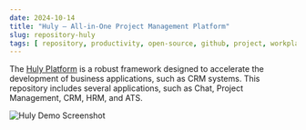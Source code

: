 ```yaml
---
date: 2024-10-14
title: "Huly — All-in-One Project Management Platform"
slug: repository-huly
tags: [ repository, productivity, open-source, github, project, workplace ]
---
```




The [Huly Platform][1] is a robust framework designed to accelerate the development of business applications, such as CRM systems. This repository includes several applications, such as Chat, Project Management, CRM, HRM, and ATS.

![Huly Demo Screenshot][2]



  [1]: https://github.com/hcengineering/platform
  [2]: https://huly.io/_next/image?url=%2F_next%2Fstatic%2Fmedia%2Fhero-illustration.7100a376.jpg&w=1920&q=75
